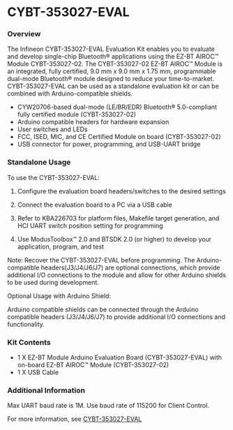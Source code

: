 # CYBT-353027-EVAL

### Overview

The Infineon CYBT-353027-EVAL Evaluation Kit enables you to evaluate and develop single-chip Bluetooth&#174; applications using the EZ-BT AIROC&#8482; Module CYBT-353027-02. The CYBT-353027-02 EZ-BT AIROC&#8482; Module is an integrated, fully certified, 9.0 mm x 9.0 mm x 1.75 mm, programmable dual-mode Bluetooth&#174; module designed to reduce your time-to-market. CYBT-353027-EVAL can be used as a standalone evaluation kit or can be combined with Arduino-compatible shields.

* CYW20706-based dual-mode (LE/BR/EDR) Bluetooth&#174; 5.0-compliant fully certified module (CYBT-353027-02)
* Arduino compatible headers for hardware expansion
* User switches and LEDs
* FCC, ISED, MIC, and CE Certified Module on board (CYBT-353027-02)
* USB connector for power, programming, and USB-UART bridge

### Standalone Usage

To use the CYBT-353027-EVAL:

1) Configure the evaluation board headers/switches to the desired settings

2) Connect the evaluation board to a PC via a USB cable

3) Refer to KBA226703 for platform files, Makefile target generation, and HCI UART switch position setting for programming

4) Use ModusToolbox&#8482; 2.0 and BTSDK 2.0 (or higher) to develop your application, program, and test

Note: Recover the CYBT-353027-EVAL before programming. The Arduino-compatible headers(J3/J4/J6/J7) are optional connections, which provide additional I/O connections to the module and allow for other Arduino shields to be used during development.

Optional Usage with Arduino Shield:

Arduino compatible shields can be connected through the Arduino compatible headers (J3/J4/J6/J7) to provide additional I/O connections and functionality.

### Kit Contents

* 1 X EZ-BT Module Arduino Evaluation Board (CYBT-353027-EVAL) with on-board EZ-BT AIROC&#8482; Module (CYBT-353027-02)
* 1 X USB Cable

### Additional Information

Max UART baud rate is 1M. Use baud rate of 115200 for Client Control.

For more information, see [CYBT-353027-EVAL](http://www.cypress.com/CYBT-353027-EVAL)
